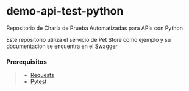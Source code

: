 # demo-api-test-python
Repositorio de Charla de Prueba Automatizadas para APIs con Python


Este repositorio utiliza el servicio de Pet Store como ejemplo y su documentacion se encuentra en el [Swagger](https://petstore.swagger.io/#/)

### Prerequisitos
> - [Requests](https://pypi.org/project/requests/)
> - [Pytest](https://pypi.org/project/pytest/)